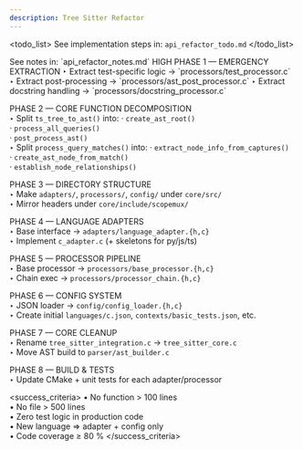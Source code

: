 ```yaml
---
description: Tree Sitter Refactor
---
```


<todo_list>
See implementation steps in: `api_refactor_todo.md`
</todo_list>

<notes>
See notes in: `api_refactor_notes.md`
</notes>

<priority>
HIGH
</priority>

<phases>
PHASE 1 — EMERGENCY EXTRACTION  
‣ Extract test-specific logic → `processors/test_processor.c`  
‣ Extract post-processing → `processors/ast_post_processor.c`  
‣ Extract docstring handling → `processors/docstring_processor.c`

PHASE 2 — CORE FUNCTION DECOMPOSITION  
‣ Split `ts_tree_to_ast()` into:
  · `create_ast_root()`  
  · `process_all_queries()`  
  · `post_process_ast()`  
‣ Split `process_query_matches()` into:
  · `extract_node_info_from_captures()`  
  · `create_ast_node_from_match()`  
  · `establish_node_relationships()`

PHASE 3 — DIRECTORY STRUCTURE  
‣ Make `adapters/`, `processors/`, `config/` under `core/src/`  
‣ Mirror headers under `core/include/scopemux/`

PHASE 4 — LANGUAGE ADAPTERS  
‣ Base interface → `adapters/language_adapter.{h,c}`  
‣ Implement `c_adapter.c` (+ skeletons for py/js/ts)

PHASE 5 — PROCESSOR PIPELINE  
‣ Base processor → `processors/base_processor.{h,c}`  
‣ Chain exec → `processors/processor_chain.{h,c}`

PHASE 6 — CONFIG SYSTEM  
‣ JSON loader → `config/config_loader.{h,c}`  
‣ Create initial `languages/c.json`, `contexts/basic_tests.json`, etc.

PHASE 7 — CORE CLEANUP  
‣ Rename `tree_sitter_integration.c` → `tree_sitter_core.c`  
‣ Move AST build to `parser/ast_builder.c`

PHASE 8 — BUILD & TESTS  
‣ Update CMake + unit tests for each adapter/processor
</phases>

<success_criteria>
• No function > 100 lines  
• No file > 500 lines  
• Zero test logic in production code  
• New language ⇒ adapter + config only  
• Code coverage ≥ 80 %
</success_criteria>